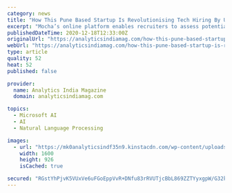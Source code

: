 ```yaml
---
category: news
title: "How This Pune Based Startup Is Revolutionising Tech Hiring By Using NLP & Azure"
excerpt: "Mocha’s online platform enables recruiters to assess potential candidates with over 2,000 technical and non-technical skills assessment tests."
publishedDateTime: 2020-12-18T12:33:00Z
originalUrl: "https://analyticsindiamag.com/how-this-pune-based-startup-is-revolutionising-tech-hiring-by-using-nlp-azure/"
webUrl: "https://analyticsindiamag.com/how-this-pune-based-startup-is-revolutionising-tech-hiring-by-using-nlp-azure/"
type: article
quality: 52
heat: 52
published: false

provider:
  name: Analytics India Magazine
  domain: analyticsindiamag.com

topics:
  - Microsoft AI
  - AI
  - Natural Language Processing

images:
  - url: "https://mk0analyticsindf35n9.kinstacdn.com/wp-content/uploads/2020/12/imocha.jpg"
    width: 1600
    height: 926
    isCached: true

secured: "RGstYhPjvK5VUxVe6uFGoEppVvR+DNfu83rRVUTjcBbL869ZZTYyxgpW/G32kkpYnuvtW9YTdRpImAFEiMQmZ900KlsJAkT37illcCGaWHuoWPXpWxjuCylxoDnWJP8RwApJpR4Ts3d8+ojRed1YX/wiVjYJ8YzMXmfB8moZq/ozv48rg/GUS8PjoEBKrO0/q+n196/6mOc/eL+bFmaeGeEahw6DMlhiZ8j64nz5S8xbVehkwwa6+4NzymlbujWWGeYlgOuxCJ28482XW6r6nAK+BQOoBw4f1WDbgsrnaQtKgulCtf7+1lVpSiH995X/nrGkcJ0Vwik6gWdvEhcDs2V/pFcRbyrcpF9BIZ+mRUY=;D2WMA3SgfC+kvIIifJtTzg=="
---
```



